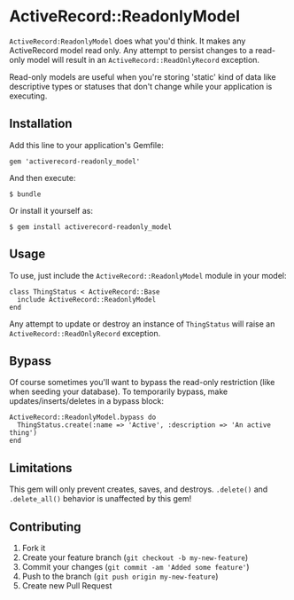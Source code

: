 # ActiveRecord::ReadonlyModel

 `ActiveRecord:ReadonlyModel` does what you'd think. It makes any
ActiveRecord model read only. Any attempt to persist changes to a
read-only model will result in an `ActiveRecord::ReadOnlyRecord`
exception.

Read-only models are useful when you're storing 'static' kind of data
like descriptive types or statuses that don't change while your application is
executing.

## Installation

Add this line to your application's Gemfile:

    gem 'activerecord-readonly_model'

And then execute:

    $ bundle

Or install it yourself as:

    $ gem install activerecord-readonly_model

## Usage

To use, just include the `ActiveRecord::ReadonlyModel` module in your
model:

    class ThingStatus < ActiveRecord::Base
      include ActiveRecord::ReadonlyModel
    end

Any attempt to update or destroy an instance of `ThingStatus` will raise an
`ActiveRecord::ReadOnlyRecord` exception.

## Bypass

Of course sometimes you'll want to bypass the read-only restriction
(like when seeding your database). To temporarily bypass, make
updates/inserts/deletes in a bypass block:

    ActiveRecord::ReadonlyModel.bypass do
      ThingStatus.create(:name => 'Active', :description => 'An active thing')
    end

## Limitations

This gem will only prevent creates, saves, and destroys. `.delete()` and
`.delete_all()` behavior is unaffected by this gem!

## Contributing

1. Fork it
2. Create your feature branch (`git checkout -b my-new-feature`)
3. Commit your changes (`git commit -am 'Added some feature'`)
4. Push to the branch (`git push origin my-new-feature`)
5. Create new Pull Request

